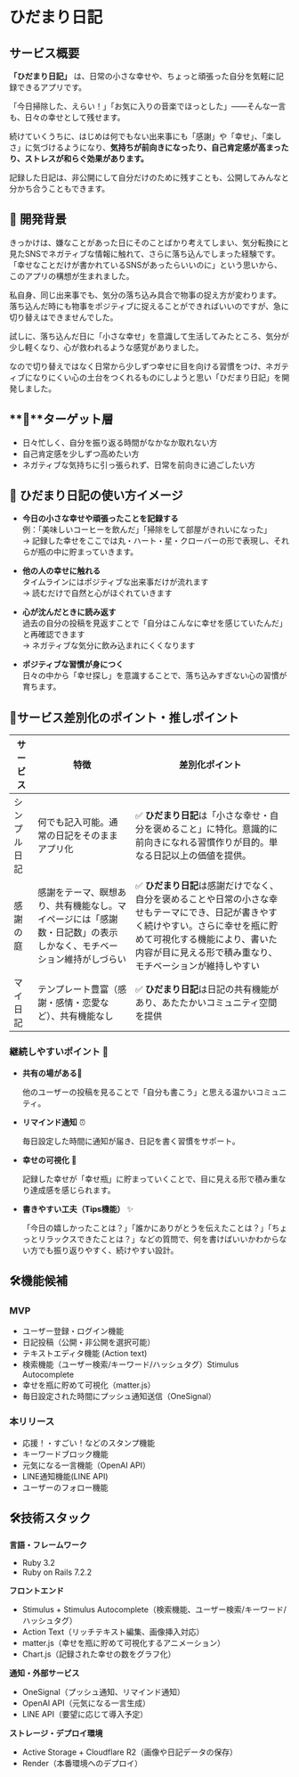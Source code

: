 # ひだまり日記

## サービス概要

**「ひだまり日記」** は、日常の小さな幸せや、ちょっと頑張った自分を気軽に記録できるアプリです。

「今日掃除した、えらい！」「お気に入りの音楽でほっとした」――そんな一言も、日々の幸せとして残せます。

続けていくうちに、はじめは何でもない出来事にも「感謝」や「幸せ」、「楽しさ」に気づけるようになり、**気持ちが前向きになったり、自己肯定感が高まったり、ストレスが和らぐ効果があります。**

記録した日記は、非公開にして自分だけのために残すことも、公開してみんなと分かち合うこともできます。

## **💭** 開発背景

きっかけは、嫌なことがあった日にそのことばかり考えてしまい、気分転換にと見たSNSでネガティブな情報に触れて、さらに落ち込んでしまった経験です。「幸せなことだけが書かれているSNSがあったらいいのに」という思いから、このアプリの構想が生まれました。

私自身、同じ出来事でも、気分の落ち込み具合で物事の捉え方が変わります。
落ち込んだ時にも物事をポジティブに捉えることができればいいのですが、急に切り替えはできませんでした。

試しに、落ち込んだ日に「小さな幸せ」を意識して生活してみたところ、気分が少し軽くなり、心が救われるような感覚がありました。

なので切り替えではなく日常から少しずつ幸せに目を向ける習慣をつけ、ネガティブになりにくい心の土台をつくれるものにしようと思い「ひだまり日記」を開発しました。

## **🎯**ターゲット層

- 日々忙しく、自分を振り返る時間がなかなか取れない方
- 自己肯定感を少しずつ高めたい方
- ネガティブな気持ちに引っ張られず、日常を前向きに過ごしたい方

## 🌼 ひだまり日記の使い方イメージ

- **今日の小さな幸せや頑張ったことを記録する**  
  例：「美味しいコーヒーを飲んだ」「掃除をして部屋がきれいになった」  
  → 記録した幸せをここでは丸・ハート・星・クローバーの形で表現し、それらが瓶の中に貯まっていきます。

- **他の人の幸せに触れる**  
  タイムラインにはポジティブな出来事だけが流れます  
  → 読むだけで自然と心がほぐれていきます

- **心が沈んだときに読み返す**  
  過去の自分の投稿を見返すことで「自分はこんなに幸せを感じていたんだ」と再確認できます  
  → ネガティブな気分に飲み込まれにくくなります

- **ポジティブな習慣が身につく**  
    日々の中から「幸せ探し」を意識することで、落ち込みすぎない心の習慣が育ちます。


## 🌟サービス差別化のポイント・推しポイント

| サービス | 特徴 | 差別化ポイント |
|----------|------|----------------|
| シンプル日記 | 何でも記入可能。通常の日記をそのままアプリ化 | ✅ **ひだまり日記**は「小さな幸せ・自分を褒めること」に特化。意識的に前向きになれる習慣作りが目的。単なる日記以上の価値を提供。 |
| 感謝の庭 | 感謝をテーマ、瞑想あり、共有機能なし。マイページには「感謝数・日記数」の表示しかなく、モチベーション維持がしづらい | ✅ **ひだまり日記**は感謝だけでなく、自分を褒めることや日常の小さな幸せもテーマにでき、日記が書きやすく続けやすい。さらに幸せを瓶に貯めて可視化する機能により、書いた内容が目に見える形で積み重なり、モチベーションが維持しやすい |
| マイ日記 | テンプレート豊富（感謝・感情・恋愛など）、共有機能なし | ✅ **ひだまり日記**は日記の共有機能があり、あたたかいコミュニティ空間を提供 |

### 継続しやすいポイント 🌟

- **共有の場がある💓**
    
    他のユーザーの投稿を見ることで「自分も書こう」と思える温かいコミュニティ。
    
- **リマインド通知** ⏰
    
    毎日設定した時間に通知が届き、日記を書く習慣をサポート。
    
- **幸せの可視化** 🍷
    
    記録した幸せが「幸せ瓶」に貯まっていくことで、目に見える形で積み重なり達成感を感じられます。
    
- **書きやすい工夫（Tips機能）** ✨
    
    「今日の嬉しかったことは？」「誰かにありがとうを伝えたことは？」「ちょっとリラックスできたことは？」などの質問で、何を書けばいいかわからない方でも振り返りやすく、続けやすい設計。


## 🛠️機能候補

### MVP

- ユーザー登録・ログイン機能
- 日記投稿（公開・非公開を選択可能）
- テキストエディタ機能 (Action text)
- 検索機能（ユーザー検索/キーワード/ハッシュタグ）Stimulus Autocomplete
- 幸せを瓶に貯めて可視化（matter.js）
- 毎日設定された時間にプッシュ通知送信（OneSignal）

### 本リリース

- 応援！・すごい！などのスタンプ機能
- キーワードブロック機能
- 元気になる一言機能（OpenAI API）
- LINE通知機能(LINE API)
- ユーザーのフォロー機能

## 🛠️技術スタック

**言語・フレームワーク**

- Ruby 3.2
- Ruby on Rails 7.2.2

**フロントエンド**

- Stimulus + Stimulus Autocomplete（検索機能、ユーザー検索/キーワード/ハッシュタグ）
- Action Text（リッチテキスト編集、画像挿入対応）
- matter.js（幸せを瓶に貯めて可視化するアニメーション）
- Chart.js（記録された幸せの数をグラフ化）

**通知・外部サービス**

- OneSignal（プッシュ通知、リマインド通知）
- OpenAI API（元気になる一言生成）
- LINE API（要望に応じて導入予定）

**ストレージ・デプロイ環境**

- Active Storage + Cloudflare R2（画像や日記データの保存）
- Render（本番環境へのデプロイ）